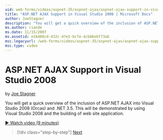 ```yaml
---
uid: web-forms/videos/aspnet-35/aspnet-ajax/aspnet-ajax-support-in-visual-studio-2008
title: "ASP.NET AJAX Support in Visual Studio 2008 | Microsoft Docs"
author: JoeStagner
description: "You will get a quick overview of the inclusion of ASP.NET AJAX into Visual Studio 2008 (Orcas) and .NET 3.5. This will be demonstrated by using Visual Studio..."
ms.author: riande
ms.date: 11/15/2007
ms.assetid: e18480cd-432c-47e5-bcfe-4cb86ebf73ab
msc.legacyurl: /web-forms/videos/aspnet-35/aspnet-ajax/aspnet-ajax-support-in-visual-studio-2008
msc.type: video
---
```

ASP.NET AJAX Support in Visual Studio 2008
====================
by [Joe Stagner](https://github.com/JoeStagner)

You will get a quick overview of the inclusion of ASP.NET AJAX into Visual Studio 2008 (Orcas) and .NET 3.5. This will be demonstrated by using Visual Studio 2008 and the building of web site application.

[&#9654; Watch video (9 minutes)](https://channel9.msdn.com/Blogs/ASP-NET-Site-Videos/aspnet-ajax-support-in-visual-studio-2008)

> [!div class="step-by-step"]
> [Next](adding-ajax-functionality-to-an-existing-aspnet-page.md)

